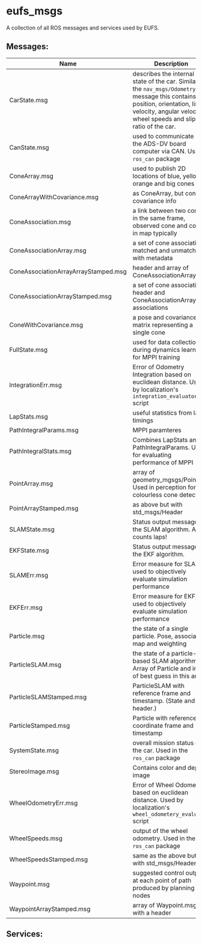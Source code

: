 # eufs_msgs

A collection of all ROS messages and services used by EUFS.

## Messages:

| Name                        | Description                                                                                                                                                                                             |
| --------------------------- | ------------------------------------------------------------------------------------------------------------------------------------------------------------------------------------------------------- |
| CarState.msg                | describes the internal state of the car. Similar to the `nav_msgs/Odometry` message this contains the position, orientation, linear velocity, angular velocity, wheel speeds and slip ratio of the car. |
| CanState.msg                | used to communicate with the ADS-DV board computer via CAN. Used in `ros_can` package                                                                                                                   |
| ConeArray.msg               | used to publish 2D locations of blue, yellow, orange and big cones                                                                                                                                      |
| ConeArrayWithCovariance.msg | as ConeArray, but contains covariance info                                                                                                                                                              |
| ConeAssociation.msg | a link between two cones in the same frame, observed cone and cone in map typically |
| ConeAssociationArray.msg | a set of cone associations, matched and unmatched with metadata |
| ConeAssociationArrayArrayStamped.msg | header and array of ConeAssociationArray |
| ConeAssociationArrayStamped.msg | a set of cone associations, header and ConeAssociationArray associations |
| ConeWithCovariance.msg      | a pose and covariance matrix representing a single cone                                                                                                                                                 |
| FullState.msg               | used for data collection during dynamics learning for MPPI training                                                                                                                                     |
| IntegrationErr.msg          | Error of Odometry Integration based on euclidean distance. Used by localization's `integration_evaluator` script                                                                                        |
| LapStats.msg                | useful statistics from lap timings                                                                                                                                                                      |
| PathIntegralParams.msg      | MPPI paramteres                                                                                                                                                                                         |
| PathIntegralStats.msg       | Combines LapStats and PathIntegralParams. Used for evaluating performance of MPPI                                                                                                                       |
| PointArray.msg              | array of geometry_mgsgs/Point. Used in perception for colourless cone detections                                                                                                                        |
| PointArrayStamped.msg       | as above but with std_msgs/Header                                                                                                                                                                       |
| SLAMState.msg               | Status output message of the SLAM algorithm. Also counts laps!                                                                                                                                          |
| EKFState.msg                | Status output message of the EKF algorithm.                                                                                                                                                             |
| SLAMErr.msg                 | Error measure for SLAM, used to objectively evaluate simulation performance                                                                                                                             |
| EKFErr.msg                  | Error measure for EKF, used to objectively evaluate simulation performance                                                                                                                              |
| Particle.msg | the state of a single particle. Pose, associated map and weighting |
| ParticleSLAM.msg | the state of a particle-based SLAM algorithm. Array of Particle and index of best guess in this array |
| ParticleSLAMStamped.msg | ParticleSLAM with reference frame and timestamp. (State and header.) |
| ParticleStamped.msg | Particle with reference coordinate frame and timestamp |
| SystemState.msg             | overall mission status of the car. Used in the `ros_can` package                                                                                                                                        |
| StereoImage.msg             | Contains color and depth image                                                                                                                                                                          |
| WheelOdometryErr.msg        | Error of Wheel Odometry based on euclidean distance. Used by localization's `wheel_odometery_evaluator` script                                                                                          |
| WheelSpeeds.msg             | output of the wheel odometry. Used in the `ros_can` package                                                                                                                                             |
| WheelSpeedsStamped.msg      | same as the above but with std_msgs/Header                                                                                                                                                              |
| Waypoint.msg                | suggested control outputs at each point of path produced by planning nodes                                                                                                                              |
| WaypointArrayStamped.msg    | array of Waypoint.msg with a header                                                                                                                                                                     |

## Services:

